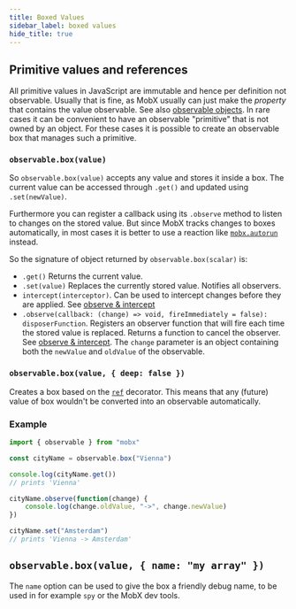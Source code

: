 ```yaml
---
title: Boxed Values
sidebar_label: boxed values
hide_title: true
---
```


## Primitive values and references

<div id='codefund'></div>

All primitive values in JavaScript are immutable and hence per definition not observable.
Usually that is fine, as MobX usually can just make the _property_ that contains the value observable.
See also [observable objects](object.md).
In rare cases it can be convenient to have an observable "primitive" that is not owned by an object.
For these cases it is possible to create an observable box that manages such a primitive.

### `observable.box(value)`

So `observable.box(value)` accepts any value and stores it inside a box.
The current value can be accessed through `.get()` and updated using `.set(newValue)`.

Furthermore you can register a callback using its `.observe` method to listen to changes on the stored value.
But since MobX tracks changes to boxes automatically, in most cases it is better to use a reaction like [`mobx.autorun`](autorun.md) instead.

So the signature of object returned by `observable.box(scalar)` is:

-   `.get()` Returns the current value.
-   `.set(value)` Replaces the currently stored value. Notifies all observers.
-   `intercept(interceptor)`. Can be used to intercept changes before they are applied. See [observe & intercept](observe.md)
-   `.observe(callback: (change) => void, fireImmediately = false): disposerFunction`. Registers an observer function that will fire each time the stored value is replaced. Returns a function to cancel the observer. See [observe & intercept](observe.md). The `change` parameter is an object containing both the `newValue` and `oldValue` of the observable.

### `observable.box(value, { deep: false })`

Creates a box based on the [`ref`](modifiers.md) decorator. This means that any (future) value of box wouldn't be converted into an observable automatically.

### Example

```javascript
import { observable } from "mobx"

const cityName = observable.box("Vienna")

console.log(cityName.get())
// prints 'Vienna'

cityName.observe(function(change) {
    console.log(change.oldValue, "->", change.newValue)
})

cityName.set("Amsterdam")
// prints 'Vienna -> Amsterdam'
```

## `observable.box(value, { name: "my array" })`

The `name` option can be used to give the box a friendly debug name, to be used in for example `spy` or the MobX dev tools.
